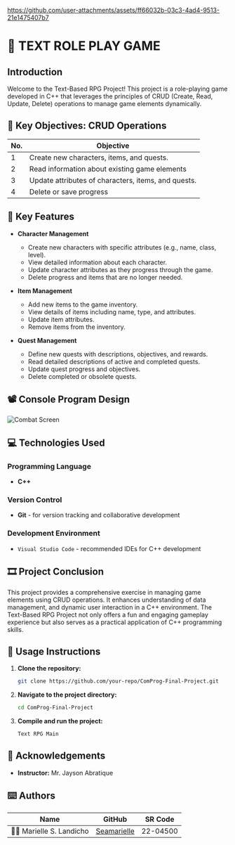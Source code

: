 
https://github.com/user-attachments/assets/ff66032b-03c3-4ad4-9513-21e1475407b7

# 🎯 TEXT ROLE PLAY GAME

## Introduction 
Welcome to the Text-Based RPG Project! This project is a role-playing game developed in C++ that leverages the principles of CRUD (Create, Read, Update, Delete) operations to manage game elements dynamically.

## 🔎 Key Objectives: CRUD Operations

| No. | Objective |
|-----|-----------|
| 1   | Create new characters, items, and quests. |
| 2   | Read information about existing game elements |
| 3   | Update attributes of characters, items, and quests. |
| 4   | Delete or save progress |

## 👀 Key Features

- **Character Management**
  - Create new characters with specific attributes (e.g., name, class, level).
  - View detailed information about each character.
  - Update character attributes as they progress through the game.
  - Delete progress and items that are no longer needed.

- **Item Management**
  - Add new items to the game inventory.
  - View details of items including name, type, and attributes.
  - Update item attributes.
  - Remove items from the inventory.

- **Quest Management**
  - Define new quests with descriptions, objectives, and rewards.
  - Read detailed descriptions of active and completed quests.
  - Update quest progress and objectives.
  - Delete completed or obsolete quests.

## 📽️ Console Program Design
![Combat Screen](https://github.com/user-attachments/assets/2c0c8567-221b-4fe2-a5bd-02bd639d11c6)

## 💻 Technologies Used

### Programming Language
- **C++**

### Version Control
- **Git** - for version tracking and collaborative development

### Development Environment
- `Visual Studio Code`  - recommended IDEs for C++ development

## 🎞 Project Conclusion

This project provides a comprehensive exercise in managing game elements using CRUD operations. It enhances understanding of data management, and dynamic user interaction in a C++ environment. The Text-Based RPG Project not only offers a fun and engaging gameplay experience but also serves as a practical application of C++ programming skills.

## 🚀 Usage Instructions

1. **Clone the repository:**
    ```bash
    git clone https://github.com/your-repo/ComProg-Final-Project.git
    ```

2. **Navigate to the project directory:**
    ```bash
    cd ComProg-Final-Project
    ```

3. **Compile and run the project:**
    ```bash
    Text RPG Main
    ```

## 🤍 Acknowledgements

- **Instructor:** Mr. Jayson Abratique

## ⌨️ Authors

| Name | GitHub | SR Code |
|------|--------|----------|
| 👨‍🎓 Marielle S. Landicho | [Seamarielle](https://github.com/seamarielle) | 22-04500 |
